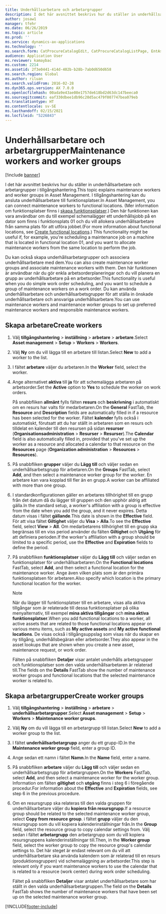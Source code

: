 ```yaml
---
title: Underhållsarbetare och arbetargrupper
description: I det här avsnittet beskrivs hur du ställer in underhållsarbetare och arbetargrupper i tillgångshantering.
author: josaw1
manager: tfehr
ms.date: 06/26/2019
ms.topic: article
ms.prod: ''
ms.service: dynamics-ax-applications
ms.technology: ''
ms.search.form: CatProcureCatalogEdit, CatProcureCatalogListPage, EntAssetWorkerGroupCopyFromResourceGroup, EntAssetWorkerGroup
audience: Application User
ms.reviewer: kamaybac
ms.custom: 2214
ms.assetid: 2f3e0441-414d-402b-b28b-7ab0d650d658
ms.search.region: Global
ms.author: riluan
ms.search.validFrom: 2016-02-28
ms.dyn365.ops.version: AX 7.0.0
ms.openlocfilehash: 00ada9e43ae08e1757de618bd2d63dc147beeca0
ms.sourcegitcommit: eaf330dbee1db96c20d5ac479f007747bea079eb
ms.translationtype: HT
ms.contentlocale: sv-SE
ms.lasthandoff: 02/15/2021
ms.locfileid: "5226843"
---
```

# <a name="maintenance-workers-and-worker-groups"></a><span data-ttu-id="30b78-103">Underhållsarbetare och arbetargrupper</span><span class="sxs-lookup"><span data-stu-id="30b78-103">Maintenance workers and worker groups</span></span>

[!include [banner](../../includes/banner.md)]

 

<span data-ttu-id="30b78-104">I det här avsnittet beskrivs hur du ställer in underhållsarbetare och arbetargrupper i tillgångshantering.</span><span class="sxs-lookup"><span data-stu-id="30b78-104">This topic explains maintenance workers and worker groups in Asset Management.</span></span> <span data-ttu-id="30b78-105">I tillgångshantering kan du ansluta underhållsarbetare till funktionsplatser.</span><span class="sxs-lookup"><span data-stu-id="30b78-105">In Asset Management, you can connect maintenance workers to functional locations.</span></span> <span data-ttu-id="30b78-106">(Mer information om funktionsplatser finns i [skapa funktionsplatser](../functional-locations/create-functional-locations.md).) Den här funktionen kan vara användbar om du till exempel schemalägger ett underhållsjobb på en dator som finns i funktionsplats 01 och du vill allokera underhållsarbetare från samma plats för att utföra jobbet.</span><span class="sxs-lookup"><span data-stu-id="30b78-106">(For more information about functional locations, see [Create functional locations](../functional-locations/create-functional-locations.md).) This functionality might be useful if, for example, you're scheduling a maintenance job on a machine that is located in functional location 01, and you want to allocate maintenance workers from the same location to perform the job.</span></span>

<span data-ttu-id="30b78-107">Du kan också skapa underhållsarbetargrupper och associera underhållsarbetare med dem.</span><span class="sxs-lookup"><span data-stu-id="30b78-107">You can also create maintenance worker groups and associate maintenance workers with them.</span></span> <span data-ttu-id="30b78-108">Den här funktionen är användbar när du gör enkla arbetsorderplaneringar och du vill planera en grupp av underhållsarbetare på en arbetsorder.</span><span class="sxs-lookup"><span data-stu-id="30b78-108">This functionality is useful when you do simple work order scheduling, and you want to schedule a group of maintenance workers on a work order.</span></span> <span data-ttu-id="30b78-109">Du kan använda underhållsarbetare och underhållsarbetsgrupper för att ställa in önskade underhållsarbetare och ansvariga underhållsarbetare.</span><span class="sxs-lookup"><span data-stu-id="30b78-109">You can use maintenance workers and maintenance worker groups to set up preferred maintenance workers and responsible maintenance workers.</span></span> 


## <a name="create-workers"></a><span data-ttu-id="30b78-110">Skapa arbetare</span><span class="sxs-lookup"><span data-stu-id="30b78-110">Create workers</span></span>

1. <span data-ttu-id="30b78-111">Välj **tillgångshantering** \> **inställning** \> **arbetare** \> **arbetare**.</span><span class="sxs-lookup"><span data-stu-id="30b78-111">Select **Asset management** \> **Setup** \> **Workers** \> **Workers**.</span></span>
2. <span data-ttu-id="30b78-112">Välj **Ny** om du vill lägga till en arbetare till listan.</span><span class="sxs-lookup"><span data-stu-id="30b78-112">Select **New** to add a worker to the list.</span></span>
3. <span data-ttu-id="30b78-113">I fältet **arbetare** väljer du arbetaren.</span><span class="sxs-lookup"><span data-stu-id="30b78-113">In the **Worker** field, select the worker.</span></span>
4. <span data-ttu-id="30b78-114">Ange alternativet **aktiva** till **ja** för att schemalägga arbetaren på arbetsorder.</span><span class="sxs-lookup"><span data-stu-id="30b78-114">Set the **Active** option to **Yes** to schedule the worker on work orders.</span></span>

    <span data-ttu-id="30b78-115">På snabbfliken **allmänt** fylls fälten **resurs** och **beskrivning** i automatiskt om en resurs har valts för medarbetaren.</span><span class="sxs-lookup"><span data-stu-id="30b78-115">On the **General** FastTab, the **Resource** and **Description** fields are automatically filled in if a resource has been selected for the worker.</span></span> <span data-ttu-id="30b78-116">Fältet **kalender** fylls också i automatiskt, förutsatt att du har ställt in arbetaren som en resurs och tilldelat en kalender till den resursen på sidan **resurser** (**Organisationsadministration** \> **Resurser** \> **Resurser**).</span><span class="sxs-lookup"><span data-stu-id="30b78-116">The **Calendar** field is also automatically filled in, provided that you've set up the worker as a resource and allocated a calendar to that resource on the **Resources** page (**Organization administration** \> **Resources** \> **Resources**).</span></span>

5. <span data-ttu-id="30b78-117">På snabbfliken **grupper** väljer du **Lägg till** och väljer sedan en underhållsarbetsgrupp för arbetaren.</span><span class="sxs-lookup"><span data-stu-id="30b78-117">On the **Groups** FastTab, select **Add**, and then select a maintenance worker group for the worker.</span></span> <span data-ttu-id="30b78-118">En arbetare kan vara kopplad till fler än en grupp.</span><span class="sxs-lookup"><span data-stu-id="30b78-118">A worker can be affiliated with more than one group.</span></span>
6. <span data-ttu-id="30b78-119">I standardkonfigurationen gäller en arbetares tillhörighet till en grupp från det datum då du lägger till gruppen och den upphör aldrig att gälla.</span><span class="sxs-lookup"><span data-stu-id="30b78-119">In the standard setup, a worker's affiliation with a group is effective from the date when you add the group, and it never expires.</span></span> <span data-ttu-id="30b78-120">Detta datum visas i fältet **gällande**.</span><span class="sxs-lookup"><span data-stu-id="30b78-120">This date is shown in the **Effective** field.</span></span> <span data-ttu-id="30b78-121">För att visa fältet **Giltighet** väljer du **Visa** \> **Alla**.</span><span class="sxs-lookup"><span data-stu-id="30b78-121">To see the **Effective** field, select **View** \> **All**.</span></span> <span data-ttu-id="30b78-122">Om medarbetarens tillhörighet till en grupp ska begränsas till en viss period använder du fälten **Giltighet** och **Utgång** för att definiera perioden.</span><span class="sxs-lookup"><span data-stu-id="30b78-122">If the worker's affiliation with a group should be limited to a specific period, use the **Effective** and **Expiration** fields to define the period.</span></span>
7. <span data-ttu-id="30b78-123">På snabbfliken **funktionsplatser** väljer du **Lägg till** och väljer sedan en funktionsplatser för underhållsarbetaren.</span><span class="sxs-lookup"><span data-stu-id="30b78-123">On the **Functional locations** FastTab, select **Add**, and then select a functional location for the maintenance worker.</span></span> <span data-ttu-id="30b78-124">Ange även vilken plats som är den primära funktionsplatsen för arbetaren.</span><span class="sxs-lookup"><span data-stu-id="30b78-124">Also specify which location is the primary functional location for the worker.</span></span>

    > [!NOTE]
    > <span data-ttu-id="30b78-125">När du lägger till funktionsplatser till en arbetare, visas alla aktiva tillgångar som är relaterade till dessa funktionsplatser på olika menyalternativ, till exempel **mina aktiva tillgångar** och **mina aktiva funktionsplatser**.</span><span class="sxs-lookup"><span data-stu-id="30b78-125">When you add functional locations to a worker, all active assets that are related to those functional locations appear on various menu items, such as **My active assets** and **My active functional locations**.</span></span> <span data-ttu-id="30b78-126">De visas också i tillgångsuppslag som visas när du skapar en ny tillgång, underhållsbegäran eller arbetsorder.</span><span class="sxs-lookup"><span data-stu-id="30b78-126">They also appear in the asset lookups that are shown when you create a new asset, maintenance request, or work order.</span></span>

    <span data-ttu-id="30b78-127">Fälten på snabbfliken **Detaljer** visar antalet underhålls arbetsgrupper och funktionsplatser som den valda underhållsarbetaren är relaterad till.</span><span class="sxs-lookup"><span data-stu-id="30b78-127">The fields on the **Details** FastTab show the number of maintenance worker groups and functional locations that the selected maintenance worker is related to.</span></span>

## <a name="create-worker-groups"></a><span data-ttu-id="30b78-128">Skapa arbetargrupper</span><span class="sxs-lookup"><span data-stu-id="30b78-128">Create worker groups</span></span>

1. <span data-ttu-id="30b78-129">Välj **tillgångshantering** \> **inställning** \> **arbetare** \> **underhållsarbetargrupper**.</span><span class="sxs-lookup"><span data-stu-id="30b78-129">Select **Asset management** \> **Setup** \> **Workers** \> **Maintenance worker groups**.</span></span>
2. <span data-ttu-id="30b78-130">Välj **Ny** om du vill lägga till en arbetargrupp till listan.</span><span class="sxs-lookup"><span data-stu-id="30b78-130">Select **New** to add a worker group to the list.</span></span>
3. <span data-ttu-id="30b78-131">I fältet **underhållsarbetargrupp** anger du ett grupp-ID.</span><span class="sxs-lookup"><span data-stu-id="30b78-131">In the **Maintenance worker group** field, enter a group ID.</span></span>
4. <span data-ttu-id="30b78-132">Ange sedan ett namn i fältet **Namn**.</span><span class="sxs-lookup"><span data-stu-id="30b78-132">In the **Name** field, enter a name.</span></span>
5. <span data-ttu-id="30b78-133">På snabbfliken **arbetare** väljer du **Lägg till** och väljer sedan en underhållsarbetsgrupp för arbetargruppen.</span><span class="sxs-lookup"><span data-stu-id="30b78-133">On the **Workers** FastTab, select **Add**, and then select a maintenance worker for the worker group.</span></span> <span data-ttu-id="30b78-134">Information om fälten **giltighet** och **utgång** finns i steg 6 i föregående procedur.</span><span class="sxs-lookup"><span data-stu-id="30b78-134">For information about the **Effective** and **Expiration** fields, see step 6 in the previous procedure.</span></span>
6. <span data-ttu-id="30b78-135">Om en resursgrupp ska relateras till den valda gruppen för underhållsarbetare väljer du **kopiera från resursgrupp**.</span><span class="sxs-lookup"><span data-stu-id="30b78-135">If a resource group should be related to the selected maintenance worker group, select **Copy from resource group**.</span></span> <span data-ttu-id="30b78-136">i fältet **grupp** väljer du den resursgrupp som du vill kopiera kalenderinställningar från.</span><span class="sxs-lookup"><span data-stu-id="30b78-136">In the **Group** field, select the resource group to copy calendar settings from.</span></span> <span data-ttu-id="30b78-137">Välj sedan i fältet **arbetargrupp** den arbetargrupp som du vill kopiera resursgruppens kalenderinställningar till.</span><span class="sxs-lookup"><span data-stu-id="30b78-137">Then, in the **Worker group** field, select the worker group to copy the resource group's calendar settings to.</span></span> <span data-ttu-id="30b78-138">Det här steget är endast relevant om du vill att underhållsarbetare ska använda kalendern som är relaterad till en resurs (produktionsgruppen) vid schemaläggning av arbetsorder.</span><span class="sxs-lookup"><span data-stu-id="30b78-138">This step is relevant only if you want maintenance workers to use the calendar that is related to a resource (work center) during work order scheduling.</span></span>

    <span data-ttu-id="30b78-139">Fältet på snabbfliken **Detaljer** visar antalet underhållsarbetare som har ställt in den valda underhållsarbetargruppen.</span><span class="sxs-lookup"><span data-stu-id="30b78-139">The field on the **Details** FastTab shows the number of maintenance workers that have been set up on the selected maintenance worker group.</span></span>


[!INCLUDE[footer-include](../../../includes/footer-banner.md)]
